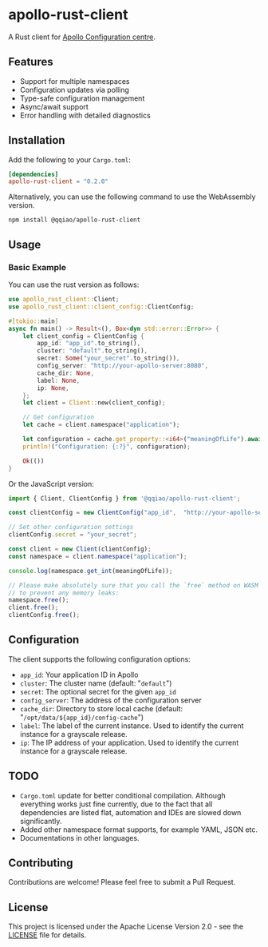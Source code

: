 # apollo-rust-client

A Rust client for [Apollo Configuration centre](https://www.apolloconfig.com/).

## Features

- Support for multiple namespaces
- Configuration updates via polling
- Type-safe configuration management
- Async/await support
- Error handling with detailed diagnostics

## Installation

Add the following to your `Cargo.toml`:

```toml
[dependencies]
apollo-rust-client = "0.2.0"
```

Alternatively, you can use the following command to use the WebAssembly
version.

```
npm install @qqiao/apollo-rust-client
```

## Usage

### Basic Example

You can use the rust version as follows:

```rust
use apollo_rust_client::Client;
use apollo_rust_client::client_config::ClientConfig;

#[tokio::main]
async fn main() -> Result<(), Box<dyn std::error::Error>> {
    let client_config = ClientConfig {
        app_id: "app_id".to_string(),
        cluster: "default".to_string(),
        secret: Some("your_secret".to_string()),
        config_server: "http://your-apollo-server:8080",
        cache_dir: None,
        label: None,
        ip: None,
    };
    let client = Client::new(client_config);

    // Get configuration
    let cache = client.namespace("application");

    let configuration = cache.get_property::<i64>("meaningOfLife").await?
    println!("Configuration: {:?}", configuration);

    Ok(())
}
```

Or the JavaScript version:

```JavaScript
import { Client, ClientConfig } from '@qqiao/apollo-rust-client';

const clientConfig = new ClientConfig("app_id",  "http://your-apollo-server:8080", "default");

// Set other configuration settings
clientConfig.secret = "your_secret";

const client = new Client(clientConfig);
const namespace = client.namespace("application");

console.log(namespace.get_int(meaningOfLife));

// Please make absolutely sure that you call the `free` method on WASM objects
// to prevent any memory leaks:
namespace.free();
client.free();
clientConfig.free();
```

## Configuration

The client supports the following configuration options:

- `app_id`: Your application ID in Apollo
- `cluster`: The cluster name (default: "`default`")
- `secret`: The optional secret for the given `app_id`
- `config_server`: The address of the configuration server
- `cache_dir`: Directory to store local cache (default: "`/opt/data/${app_id}/config-cache`")
- `label`: The label of the current instance. Used to identify the current instance for a grayscale release.
- `ip`: The IP address of your application. Used to identify the current instance for a grayscale release.

## TODO

- `Cargo.toml` update for better conditional compilation. Although everything
  works just fine currently, due to the fact that all dependencies are listed
  flat, automation and IDEs are slowed down significantly.
- Added other namespace format supports, for example YAML, JSON etc.
- Documentations in other languages.

## Contributing

Contributions are welcome! Please feel free to submit a Pull Request.

## License

This project is licensed under the Apache License Version 2.0 - see the
[LICENSE](LICENSE) file for details.
